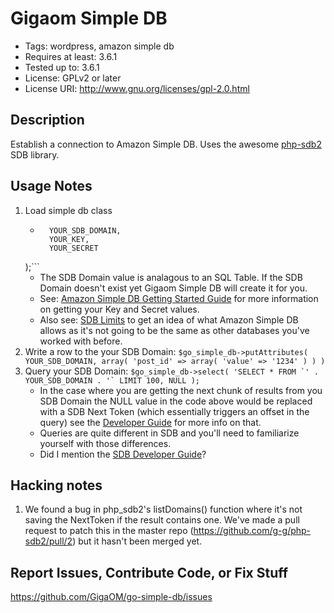 Gigaom Simple DB
================

* Tags: wordpress, amazon simple db
* Requires at least: 3.6.1
* Tested up to: 3.6.1
* License: GPLv2 or later
* License URI: http://www.gnu.org/licenses/gpl-2.0.html

Description
-----------

Establish a connection to Amazon Simple DB. Uses the awesome [php-sdb2](https://github.com/g-g/php-sdb2) SDB library.

Usage Notes
-----------

1. Load simple db class
	* ```$go_simple_db = go_simple_db( 
		YOUR_SDB_DOMAIN,
		YOUR_KEY,
		YOUR_SECRET
	);```
	* The SDB Domain value is analagous to an SQL Table. If the SDB Domain doesn't exist yet Gigaom Simple DB will create it for you.
	* See: [Amazon Simple DB Getting Started Guide](http://docs.aws.amazon.com/AmazonSimpleDB/latest/GettingStartedGuide/Welcome.html) for more information on getting your Key and Secret values.
	* Also see: [SDB Limits](http://docs.aws.amazon.com/AmazonSimpleDB/latest/DeveloperGuide/SDBLimits.html) to get an idea of what Amazon Simple DB allows as it's not going to be the same as other databases you've worked with before.
2. Write a row to the your SDB Domain: ```$go_simple_db->putAttributes( YOUR_SDB_DOMAIN, array( 'post_id' => array( 'value' => '1234' ) ) )```
3. Query your SDB Domain: ```$go_simple_db->select( 'SELECT * FROM `' . YOUR_SDB_DOMAIN . '` LIMIT 100, NULL );```
	* In the case where you are getting the next chunk of results from you SDB Domain the NULL value in the code above would be replaced with a SDB Next Token (which essentially triggers an offset in the query) see the [Developer Guide](http://docs.aws.amazon.com/AmazonSimpleDB/latest/DeveloperGuide) for more info on that. 
	* Queries are quite different in SDB and you'll need to familiarize yourself with those differences.
	* Did I mention the [SDB Developer Guide](http://docs.aws.amazon.com/AmazonSimpleDB/latest/DeveloperGuide)?


Hacking notes
-------------
1. We found a bug in php_sdb2's listDomains() function where it's not saving the NextToken if the result contains one. We've made a pull request to patch this in the master repo (https://github.com/g-g/php-sdb2/pull/2) but it hasn't been merged yet.

Report Issues, Contribute Code, or Fix Stuff
--------------------------------------------

https://github.com/GigaOM/go-simple-db/issues
